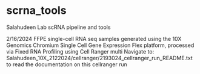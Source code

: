 # scrna_tools
Salahudeen Lab scRNA pipeline and tools


2/16/2024 FFPE single-cell RNA seq samples generated using the 10X Genomics Chromium Single Cell Gene Expression Flex platform, processed via Fixed RNA Profiling using Cell Ranger multi
Navigate to: Salahudeen_10X_2122024/cellranger/2193024_cellranger_run_README.txt to read the documentation on this cellranger run
